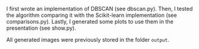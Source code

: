 I first wrote an implementation of DBSCAN (see dbscan.py).
Then, I tested the algorithm comparing it with the Scikit-learn implementation (see comparisons.py).
Lastly, I generated some plots to use them in the presentation (see show.py).

All generated images were previously stored in the folder `output`.